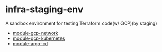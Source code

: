 # infra-staging-env
A sandbox environment for testing Terraform code(w/ GCP)(by staging)

- [module-gcp-network](https://github.com/dusdjhyeon/module-gcp-network)
- [module-gcp-kubernetes](https://github.com/dusdjhyeon/module-gcp-kubernetes)
- [module-argo-cd](https://github.com/dusdjhyeon/module-argo-cd)
